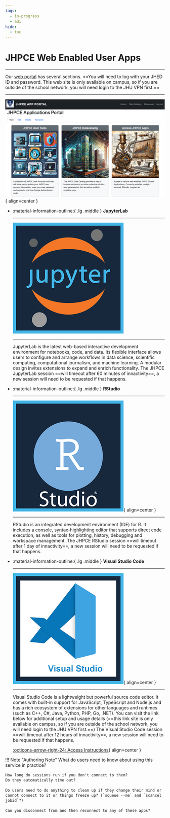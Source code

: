 ```yaml
---
tags:
  - in-progress
  - adi
hide:
  - toc
---
```

# JHPCE Web Enabled User Apps
---

Our [web portal](https://jhpce-app02.jhsph.edu/) has several sections. ==You will need to log with your JHED ID and password. This web site is only available on campus, so if you are outside of the school network, you will need login to the JHU VPN first.==

---

[![cluster logo](../portal/images/web_portal.png)](https://jhpce-app02.jhsph.edu){ align=center }

<div class="grid cards" markdown>
  
-   :material-information-outline:{ .lg .middle } __JupyterLab__

    ---
  
    ![cluster logo](../portal/images/jhpce_jupyter.png)

    ---

    JupyterLab is the latest web-based interactive development environment for notebooks, code, and data. Its flexible interface allows users to configure and arrange workflows in data science, scientific computing, computational journalism, and machine learning. A modular design invites extensions to expand and enrich functionality. The JHPCE JupyterLab session ==will timeout after 60 minutes of innactivity==, a new session will need to be requested if that happens.

-   :material-information-outline:{ .lg .middle } __RStudio__

    ---

    ![cluster logo](../portal/images/jhpce_R_studio.png){ align=center }
    
    ---

    RStudio is an integrated development environment (IDE) for R. It includes a console, syntax-highlighting editor that supports direct code execution, as well as tools for plotting, history, debugging and workspace management. The JHPCE RStudio session ==will timeout after 1 day of innactivity==, a new session will need to be requested if that happens.

-   :material-information-outline:{ .lg .middle } __Visual Studio Code__

    ---

    [![cluster logo](../portal/images/jhpce_Visual_studio.png)](https://jhpce-app02.jhsph.edu/vstudio-instructions){ align=center }
    
    ---

    Visual Studio Code is a lightweight but powerful source code editor. It comes with built-in support for JavaScript, TypeScript and Node.js and has a rich ecosystem of extensions for other languages and runtimes (such as C++, C#, Java, Python, PHP, Go, .NET). You can visit the link below for additional setup and usage details (==this link site is only available on campus, so if you are outside of the school network, you will need login to the JHU VPN first.==) The Visual Studio Code session ==will timeout after 12 hours of innactivity==, a new session will need to be requested if that happens.

    [:octicons-arrow-right-24: Access Instructions](https://jhpce-app02.jhsph.edu/vstudio-instructions){ align=center }
  
</div>

!!! Note "Authoring Note"
    What do users need to know about using this service in practice?
    
    How long do sessions run if you don't connect to them?
    Do they automatically time out?
    
    Do users need to do anything to clean up if they change their mind or cannot connect to it or things freeze up? (`squeue --me` and `scancel jobid`?)
    
    Can you disconnect from and then reconnect to any of these apps?


